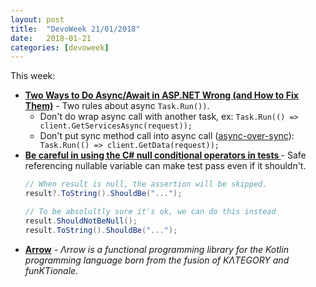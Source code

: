 ```yaml
---
layout: post
title:  "DevoWeek 21/01/2018"
date:   2018-01-21
categories: [devoweek]
---
```


This week:

* **[Two Ways to Do Async/Await in ASP.NET Wrong (and How to Fix Them)](https://exceptionnotfound.net/two-ways-to-do-async-await-in-asp-net-wrong-and-how-to-fix-them/)** - Two rules about async `Task.Run())`.
  * Don't do wrap async call with another task, ex: `Task.Run(() => client.GetServicesAsync(request));`
  * Don't put sync method call into async call ([async-over-sync](https://blogs.msdn.microsoft.com/pfxteam/2012/03/24/should-i-expose-asynchronous-wrappers-for-synchronous-methods/)): ` Task.Run(() => client.GetData(request));`
* **[Be careful in using the C# null conditional operators in tests ](https://www.productivecsharp.com/2018/01/careful-using-c-null-conditional-operators-tests/)** - Safe referencing nullable variable can make test pass even if it shouldn't.
  ```csharp
  // When result is null, the assertion will be skipped.
  result?.ToString().ShouldBe("...");
  
  // To be absolultly sure it's ok, we can do this instead
  result.ShouldNotBeNull();
  result.ToString().ShouldBe("...");
  ```
* **[Arrow](http://arrow-kt.io/)** - _Λrrow is a functional programming library for the Kotlin programming language born from the fusion of KΛTEGORY and funKTionale._

                            
